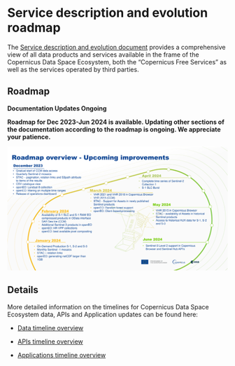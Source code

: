 # Service description and evolution roadmap  


The [Service description and evolution document](/_docs/CDSE-SDE-TSY_Service%20Description%20and%20Evolution_1.2.pdf ':ignore') provides a comprehensive view of all data products and services available in the frame of the Copernicus Data Space Ecosystem, both the “Copernicus Free Services” as well as the services operated by third parties. 

## Roadmap
<!-- |Timeline| Jan-23 | Apr-23 | Jul-23| Nov-23 
|---|---|---|---|----|
|1. | New Data Access portal  | Catalogue API: STAC, S3  | Full archive of Sentinel missions | Sentinel engineering and auxiliary data|
|2. |Start of user registration| Processing API: Sentinel Hub and OGC for supported collections  | Complementary open datasets | Copernicus Contributing Missions |
|3.| Initial Sentinel data offering| Traceability API | Access to commercial data| Streamlined data access of federated data sets  |
|4. |Browser| On-demand production API  | Processing API: extended Sentinel Hub APIs, OpenEO  |   |
| 5.|Catalogue APIs: OData and OpenSearch |   | Jupyter Lab    |      |
|6.|  |  | Marketplace | -->
**Documentation Updates Ongoing**

**Roadmap for Dec 2023-Jun 2024 is available. Updating other sections of the documentation according to the roadmap is ongoing. We appreciate your patience.**


![](/_images/RoadmapSummary_07122023.png)

## Details

More detailed information on the timelines for Copernicus Data Space Ecosystem data, APIs and Application updates can be found here:

* [Data timeline overview](/Roadmap/DataTable.qmd)

* [APIs timeline overview](/Roadmap/APITable.qmd)

* [Applications timeline overview](/Roadmap/AppTable.qmd)


